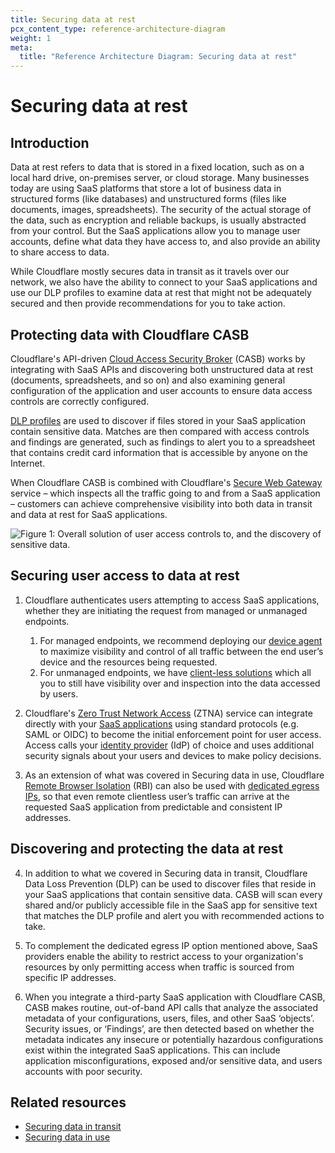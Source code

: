 ```yaml
---
title: Securing data at rest
pcx_content_type: reference-architecture-diagram
weight: 1
meta:
  title: "Reference Architecture Diagram: Securing data at rest"
---
```


# Securing data at rest

## Introduction

Data at rest refers to data that is stored in a fixed location, such as on a local hard drive, on-premises server, or cloud storage. Many businesses today are using SaaS platforms that store a lot of business data in structured forms (like databases) and unstructured forms (files like documents, images, spreadsheets). The security of the actual storage of the data, such as encryption and reliable backups, is usually abstracted from your control. But the SaaS applications allow you to manage user accounts, define what data they have access to, and also provide an ability to share access to data.

While Cloudflare mostly secures data in transit as it travels over our network, we also have the ability to connect to your SaaS applications and use our DLP profiles to examine data at rest that might not be adequately secured and then provide recommendations for you to take action.

## Protecting data with Cloudflare CASB

Cloudflare's API-driven [Cloud Access Security Broker](/cloudflare-one/applications/scan-apps/) (CASB) works by integrating with SaaS APIs and discovering both unstructured data at rest (documents, spreadsheets, and so on) and also examining general configuration of the application and user accounts to ensure data access controls are correctly configured.

[DLP profiles](/cloudflare-one/applications/scan-apps/casb-dlp/) are used to discover if files stored in your SaaS application contain sensitive data. Matches are then compared with access controls and findings are generated, such as findings to alert you to a spreadsheet that contains credit card information that is accessible by anyone on the Internet. 

When Cloudflare CASB is combined with Cloudflare's [Secure Web Gateway](/cloudflare-one/policies/gateway/) service – which inspects all the traffic going to and from a SaaS application – customers can achieve comprehensive visibility into both data in transit and data at rest for SaaS applications.

![Figure 1: Overall solution of user access controls to, and the discovery of sensitive data.](/images/reference-architecture/securing-data-at-rest/securing-data-at-rest-fig1.svg "Figure 1: Overall solution of user access controls to, and the discovery of sensitive data.")

## Securing user access to data at rest
1. Cloudflare authenticates users attempting to access SaaS applications, whether they are initiating the request from managed or unmanaged endpoints.
   1. For managed endpoints, we recommend deploying our [device agent](/cloudflare-one/connections/connect-devices/warp/) to maximize visibility and control of all traffic between the end user’s device and the resources being requested.  
   2. For unmanaged endpoints, we have [client-less solutions](/reference-architecture/diagrams/sase/sase-clientless-access-private-dns/) which all you to still have visibility over and inspection into the data accessed by users. 

2. Cloudflare's [Zero Trust Network Access](/cloudflare-one/policies/access/) (ZTNA) service can integrate directly with your [SaaS applications](/cloudflare-one/applications/configure-apps/saas-apps/) using standard protocols (e.g. SAML or OIDC) to become the initial enforcement point for user access. Access calls your [identity provider](/cloudflare-one/identity/idp-integration/) (IdP) of choice and uses additional security signals about your users and devices to make policy decisions. 

3. As an extension of what was covered in Securing data in use, Cloudflare [Remote Browser Isolation](/cloudflare-one/policies/browser-isolation/) (RBI) can also be used with [dedicated egress IPs](/cloudflare-one/policies/gateway/egress-policies/dedicated-egress-ips/), so that even remote clientless user’s traffic can arrive at the requested SaaS application from predictable and consistent IP addresses. 

## Discovering and protecting the data at rest
4. In addition to what we covered in Securing data in transit, Cloudflare Data Loss Prevention (DLP) can be used to discover files that reside in your SaaS applications that contain sensitive data. CASB will scan every shared and/or publicly accessible file in the SaaS app for sensitive text that matches the DLP profile and alert you with recommended actions to take.

5. To complement the dedicated egress IP option mentioned above, SaaS providers enable the ability to restrict access to your organization's resources by only permitting access when traffic is sourced from specific IP addresses.

6. When you integrate a third-party SaaS application with Cloudflare CASB, CASB makes routine, out-of-band API calls that analyze the associated metadata of your configurations, users, files, and other SaaS ‘objects’. Security issues, or ‘Findings’, are then detected based on whether the metadata indicates any insecure or potentially hazardous configurations exist within the integrated SaaS applications. This can include application misconfigurations, exposed and/or sensitive data, and users accounts with poor security. 

## Related resources

- [Securing data in transit](/reference-architecture/diagrams/security/securing-data-in-transit/)
- [Securing data in use](/reference-architecture/diagrams/security/securing-data-in-use/)
